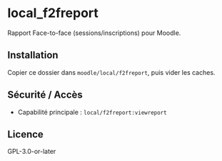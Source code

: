 # local_f2freport

Rapport Face-to-face (sessions/inscriptions) pour Moodle.

## Installation
Copier ce dossier dans `moodle/local/f2freport`, puis vider les caches.

## Sécurité / Accès
- Capabilité principale : `local/f2freport:viewreport`

## Licence
GPL-3.0-or-later
